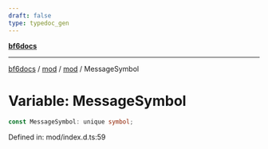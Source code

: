 ```yaml
---
draft: false
type: typedoc_gen
---
```


[**bf6docs**](../../../_index.md)

***

[bf6docs](../../../_index.md) / [mod](../../_index.md) / [mod](../_index.md) / MessageSymbol

# Variable: MessageSymbol

```ts
const MessageSymbol: unique symbol;
```

Defined in: mod/index.d.ts:59
